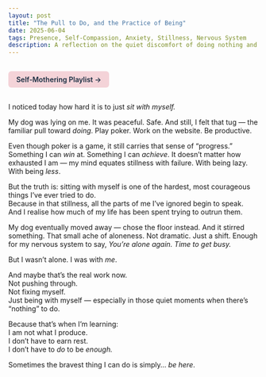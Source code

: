 ```yaml
---
layout: post
title: "The Pull to Do, and the Practice of Being"
date: 2025-06-04
tags: Presence, Self-Compassion, Anxiety, Stillness, Nervous System
description: A reflection on the quiet discomfort of doing nothing and learning to feel safe in simply being.
---
```


<a href="https://music.youtube.com/playlist?list=PLuO5E1rh5RqIzePJeOjdXo62gwnYJ748_&si=NvtF0mzI9Sx2IoPu&shuffle=1" 
   target="_blank" 
   class="back-button"
   style="display:inline-block; margin: 1rem auto; background-color: #F4D3D8; color: #1A2D41; padding: 0.5rem 1rem; border-radius: 6px; font-weight: 600; text-decoration: none;">
  Self‑Mothering Playlist →
</a>

I noticed today how hard it is to just *sit with myself.*

My dog was lying on me. It was peaceful. Safe. And still, I felt that tug — the familiar pull toward *doing*. Play poker. Work on the website. Be productive.

Even though poker is a game, it still carries that sense of “progress.” Something I can *win* at. Something I can *achieve*. It doesn’t matter how exhausted I am — my mind equates stillness with failure. With being lazy. With being *less*.

But the truth is: sitting with myself is one of the hardest, most courageous things I’ve ever tried to do.  
Because in that stillness, all the parts of me I’ve ignored begin to speak.  
And I realise how much of my life has been spent trying to outrun them.

My dog eventually moved away — chose the floor instead. And it stirred something. That small ache of aloneness. Not dramatic. Just a shift. Enough for my nervous system to say, *You’re alone again. Time to get busy.*

But I wasn’t alone. I was with *me*.

And maybe that’s the real work now.  
Not pushing through.  
Not fixing myself.  
Just being with myself — especially in those quiet moments when there’s “nothing” to do.

Because that’s when I’m learning:  
I am not what I produce.  
I don’t have to earn rest.  
I don’t have to *do* to be *enough.*

Sometimes the bravest thing I can do is simply… *be here*.